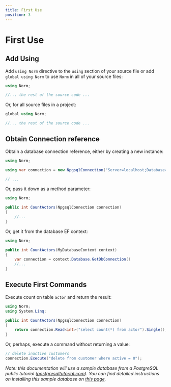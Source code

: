 ```yaml
---
title: First Use
position: 3
---
```


# First Use

## Add Using

Add `using Norm` directive to the `using` section of your source file or add `global using Norm` to use `Norm` in all of your source files:


```csharp
using Norm;

//... the rest of the source code ...

```

Or, for all source files in a project:

```csharp
global using Norm;

//... the rest of the source code ...

```

## Obtain Connection reference

Obtain a database connection reference, either by creating a new instance:


```csharp
using Norm;

using var connection = new NpgsqlConnection("Server=localhost;Database=dvdrental;Port=5432;User Id=postgres;Password=postgres;");

// ...

```

Or, pass it down as a method parameter:

```csharp
using Norm;

public int CountActors(NpgsqlConnection connection)
{
    //...
}
```

Or, get it from the database EF context:

```csharp
using Norm;

public int CountActors(MyDatabaseContext context)
{
    var connection = context.Database.GetDbConnection()
    //...
}
```

## Execute First Commands

Execute count on table `actor` and return the result:

```csharp
using Norm;
using System.Linq;

public int CountActors(NpgsqlConnection connection)
{
    return connection.Read<int>("select count(*) from actor").Single();
}
```

Or, perhaps, execute a command without returning a value:

```csharp
// delete inactive customers
connection.Execute("delete from customer where active = 0");
```

*Note: this documentation will use a sample database from a PostgreSQL public tutorial ([postgresqltutorial.com](https://www.postgresqltutorial.com/)). 
You can find detailed instructions on installing this sample database on [this page](https://www.postgresqltutorial.com/postgresql-getting-started/postgresql-sample-database/).*
